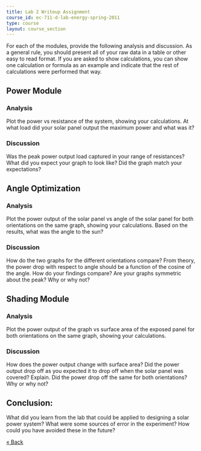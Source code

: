 ```yaml
---
title: Lab 2 Writeup Assignment
course_id: ec-711-d-lab-energy-spring-2011
type: course
layout: course_section
---
```

For each of the modules, provide the following analysis and discussion. As a general rule, you should present all of your raw data in a table or other easy to read format. If you are asked to show calculations, you can show one calculation or formula as an example and indicate that the rest of calculations were performed that way.

Power Module
------------

### Analysis

Plot the power vs resistance of the system, showing your calculations. At what load did your solar panel output the maximum power and what was it?

### Discussion

Was the peak power output load captured in your range of resistances? What did you expect your graph to look like? Did the graph match your expectations?

Angle Optimization
------------------

### Analysis

Plot the power output of the solar panel vs angle of the solar panel for both orientations on the same graph, showing your calculations. Based on the results, what was the angle to the sun?

### Discussion

How do the two graphs for the different orientations compare? From theory, the power drop with respect to angle should be a function of the cosine of the angle. How do your findings compare? Are your graphs symmetric about the peak? Why or why not?

Shading Module
--------------

### Analysis

Plot the power output of the graph vs surface area of the exposed panel for both orientations on the same graph, showing your calculations.

### Discussion

How does the power output change with surface area? Did the power output drop off as you expected it to drop off when the solar panel was covered? Explain. Did the power drop off the same for both orientations? Why or why not?

Conclusion:
-----------

What did you learn from the lab that could be applied to designing a solar power system? What were some sources of error in the experiment? How could you have avoided these in the future?

[« Back](./resolveuid/09983496dbeb7fa69b6e295c146cbe57)